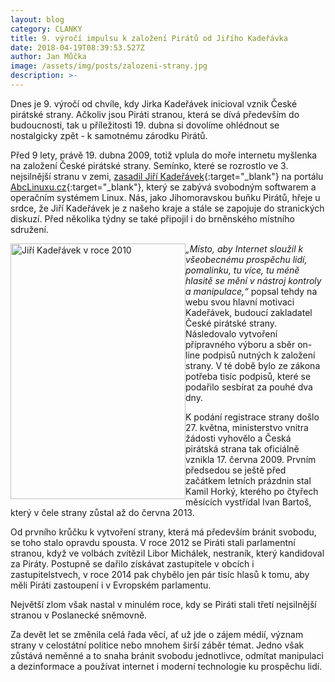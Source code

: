 ```yaml
---
layout: blog
category: CLANKY
title: 9. výročí impulsu k založení Pirátů od Jiřího Kadeřávka
date: 2018-04-19T08:39:53.527Z
author: Jan Můčka
image: /assets/img/posts/zalozeni-strany.jpg
description: >-
---
```


Dnes je 9. výročí od chvíle, kdy Jirka Kadeřávek inicioval vznik České pirátské strany. Ačkoliv jsou Piráti stranou, která se dívá především do budoucnosti, tak u příležitosti 19. dubna si dovolíme ohlédnout se nostalgicky zpět - k samotnému zárodku Pirátů.

Před 9 lety, právě 19. dubna 2009, totiž vplula do moře internetu myšlenka na založení České pirátské strany. Semínko, které se rozrostlo ve 3. nejsilnější stranu v zemi, [zasadil Jiří Kadeřávek](http://www.abclinuxu.cz/blog/BoodOk/2009/4/petice-pod-vznik-ceska-piratske-strany){:target="_blank"} na portálu [AbcLinuxu.cz](http://www.abclinuxu.cz){:target="_blank"}, který se zabývá svobodným softwarem a operačním systémem Linux. Nás, jako Jihomoravskou buňku Pirátů, hřeje u srdce, že Jiří Kadeřávek je z našeho kraje a stále se zapojuje do stranických diskuzí. Před několika týdny se také připojil i do brněnského místního sdružení.

<img alt="Jiří Kadeřávek v roce 2010" class="imgr" src="https://www.piratskelisty.cz/upload/thumbs/w600/2291.jpg" style="width: 280px; height: 409px; float: left;" title="Jiří Kadeřávek v roce 2010">

*„Místo, aby Internet sloužil k všeobecnému prospěchu lidí, pomalinku, tu více, tu méně hlasitě se mění v nástroj kontroly a manipulace,“* popsal tehdy na webu svou hlavní motivaci Kadeřávek, budoucí zakladatel České pirátské strany. Následovalo vytvoření přípravného výboru a sběr on-line podpisů nutných k založení strany. V té době bylo ze zákona potřeba tisíc podpisů, které se podařilo sesbírat za pouhé dva dny.

K podání registrace strany došlo 27. května, ministerstvo vnitra žádosti vyhovělo a Česká pirátská strana tak oficiálně vznikla 17. června 2009. Prvním předsedou se ještě před začátkem letních prázdnin stal Kamil Horký, kterého po čtyřech měsících vystřídal Ivan Bartoš, který v čele strany zůstal až do června 2013.

Od prvního krůčku k vytvoření strany, která má především bránit svobodu, se toho stalo opravdu spousta. V roce 2012 se Piráti stali parlamentní stranou, když ve volbách zvítězil Libor Michálek, nestraník, který kandidoval za Piráty. Postupně se dařilo získávat zastupitele v obcích i zastupitelstvech, v roce 2014 pak chybělo jen pár tisíc hlasů k tomu, aby měli Piráti zastoupení i v Evropském parlamentu.

Největší zlom však nastal v minulém roce, kdy se Piráti stali třetí nejsilnější stranou v Poslanecké sněmovně.

Za devět let se změnila celá řada věcí, ať už jde o zájem médií, význam strany v celostátní politice nebo mnohem širší záběr témat. Jedno však zůstává neměnné a to snaha bránit svobodu jednotlivce, odmítat manipulaci a dezinformace a používat internet i moderní technologie ku prospěchu lidí.
